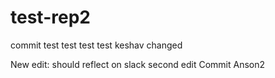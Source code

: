 # test-rep2
commit test
test test test
keshav changed

New edit: should reflect on slack
second edit
Commit
Anson2
